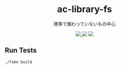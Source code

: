 <div align="center">
<h1>ac-library-fs</h1>
<p>標準で備わっていないもの中心</p>
<a href="https://builtwithnix.org">
<img src="https://builtwithnix.org/badge.svg">
</a>
<img src="https://img.shields.io/github/workflow/status/ttak0422/ac-library-fs/CI?style=for-the-badge">
<img src="https://img.shields.io/github/license/ttak0422/ac-library-fs?color=black&style=for-the-badge">
</div>

## Run Tests

```bash
./fake build
```

